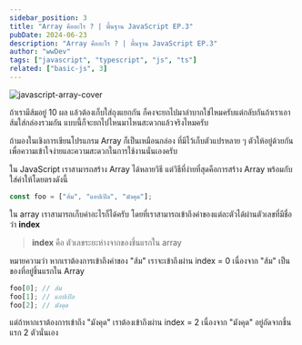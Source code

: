 ```yaml
---
sidebar_position: 3
title: "Array คืออะไร ? | พื้นฐาน JavaScript EP.3"
pubDate: 2024-06-23
description: "Array คืออะไร ? | พื้นฐาน JavaScript EP.3"
author: "wwDev"
tags: ["javascript", "typescript", "js", "ts"]
related: ["basic-js", 3]
---
```


![javascript-array-cover](/images/blog/javascript/3/1.webp)

ถ้าเรามีส้มอยู่ 10 ผล แล้วต้องเก็บใส่ถุงแยกกัน ก็คงจะยกไปมาลำบากใช่ไหมครับแต่กลับกันถ้าเราเอาส้มใส่กล่องรวมกัน แบบนี้ก็จะยกไปไหนมาไหนสะดวกแล้วจริงไหมครับ

ถ้ามองในเชิงการเขียนโปรแกรม Array ก็เป็นเหมือนกล่อง ที่มีไว้เก็บตัวแปรหลาย ๆ ตัวให้อยู่ด้วยกัน เพื่อความเข้าใจง่ายและความสะดวกในการใช้งานนั่นเองครับ

ใน JavaScript เราสามารถสร้าง Array ได้หลายวิธี แต่วิธีที่ง่ายที่สุดคือการสร้าง Array พร้อมกับใส่ค่าให้โดยตรงดังนี้

```typescript
const foo = ["ส้ม", "แอปเปิล", "มังคุด"];
```

ใน array เราสามารถเก็บค่าอะไรก็ได้ครับ โดยที่เราสามารถเข้าถึงค่าของแต่ละตัวได้ผ่านตัวเลขที่มีชื่อว่า **index**

> **index** คือ ตัวเลขระยะห่างจากของชิ้นแรกใน array

หมายความว่า หากเราต้องการเข้าถึงค่าของ "ส้ม" เราจะเข้าถึงผ่าน index = 0 เนื่องจาก "ส้ม" เป็นของที่อยู่ชิ้นแรกใน Array

```typescript
foo[0]; // ส้ม
foo[1]; // แอปเปิล
foo[2]; // มังคุด
```

แต่ถ้าหากเราต้องการเข้าถึง "มังคุด" เราต้องเข้าถึงผ่าน index = 2 เนื่องจาก "มังคุด" อยู่ถัดจากชิ้นแรก 2 ตัวนั่นเอง
